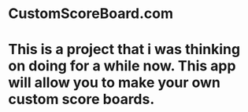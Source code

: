 # CustomScoreBoard.com
<h1>
  This is a project that i was thinking on doing for a while now. This app will allow you to make your own custom score boards.
  </h1>
